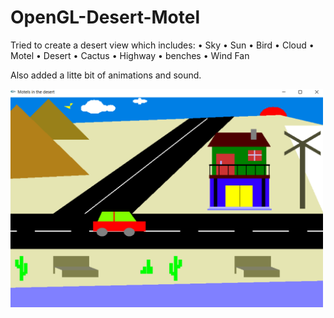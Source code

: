 # OpenGL-Desert-Motel

Tried to create a desert view which includes:
•	Sky
•	Sun
•	Bird
•	Cloud
•	Motel
•	Desert
•	Cactus
•	Highway
• benches
•	Wind Fan

Also added a litte bit of animations and sound.


<img src="desert-motel.png" width="500">
